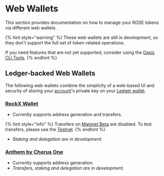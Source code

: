 # Web Wallets

This section provides documentation on how to manage your ROSE tokens via different web wallets.

{% hint style="warning" %}
These web wallets are still in development, so they don't support the full set of token-related operations.

If you need features that are not yet supported, consider using the [Oasis CLI Tools](oasis-cli-tools/).
{% endhint %}

## Ledger-backed Web Wallets

The following web wallets combine the simplicity of a web-based UI and security of storing your [account](terminology.md#account)'s private key on your [Ledger wallet](holding-rose-tokens/ledger-wallet.md).

### [RockX Wallet](https://oasis-wallet.rockx.com/)

* Currently supports address generation and transfers.

{% hint style="info" %}
Transfers on [Mainnet Beta](../mainnet/mainnet-beta-overview.md) are disabled. To test transfers, please use the [Testnet](../foundation/testnet.md).
{% endhint %}

* _Staking and delegation are in development._

### [Anthem by Chorus One](https://anthem.chorus.one/)

* Currently supports address generation.
* _Transfers, staking and delegation are in development._

